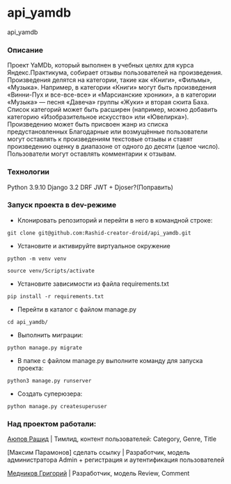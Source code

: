 # api_yamdb
api_yamdb
### Описание
Проект YaMDb, который выполнен в учебных целяx для курса Яндекс.Практикума, собирает отзывы пользователей на произведения.
Произведения делятся на категории, такие как «Книги», «Фильмы», «Музыка». Например, в категории «Книги» могут быть произведения «Винни-Пух и все-все-все» и «Марсианские хроники», а в категории «Музыка» — песня «Давеча» группы «Жуки» и вторая сюита Баха. Список категорий может быть расширен (например, можно добавить категорию «Изобразительное искусство» или «Ювелирка»).
Произведению может быть присвоен жанр из списка предустановленных
Благодарные или возмущённые пользователи могут оставлять к произведениям текстовые отзывы и ставят произведению оценку в диапазоне от одного до десяти (целое число).
Пользователи могут оставлять комментарии к отзывам.
### Технологии
Python 3.9.10
Django 3.2
DRF
JWT + Djoser?(Поправить)
### Запуск проекта в dev-режиме
- Клонировать репозиторий и перейти в него в командной строке:
```
git clone git@github.com:Rashid-creator-droid/api_yamdb.git
``` 
- Установите и активируйте виртуальное окружение
```
python -m venv venv
``` 
```
source venv/Scripts/activate
``` 
- Установите зависимости из файла requirements.txt
```
pip install -r requirements.txt
``` 
- Перейти в каталог с файлом manage.py
``` 
cd api_yamdb/
```
- Выполнить миграции:
```
python manage.py migrate
```
- В папке с файлом manage.py выполните команду для запуска проекта:
```
python3 manage.py runserver
```
- Создать суперюзера:
```
python manage.py createsuperuser
```

### Над проектом работали:
[Аюпов Рашид](https://github.com/Rashid-creator-droid) | Тимлид, контент пользователей: Category, Genre, Title

[Максим Парамонов] сделать ссылку | Разработчик, модель администратора Admin + регистрация и аутентификация пользователей

[Медников Григорий](https://github.com/Ricardo-flick) | Разработчик, модель Review, Comment